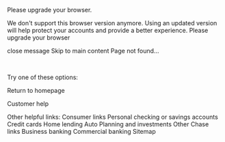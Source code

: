 Please upgrade your browser.

We don't support this browser version anymore. Using an updated version will help protect your accounts and provide a better experience. Please upgrade your browser

close message
Skip to main content
Page not found...

 

Try one of these options:

Return to homepage

Customer help

Other helpful links:
Consumer links
Personal checking or savings accounts
Credit cards
Home lending
Auto
Planning and investments
Other Chase links
Business banking
Commercial banking
Sitemap